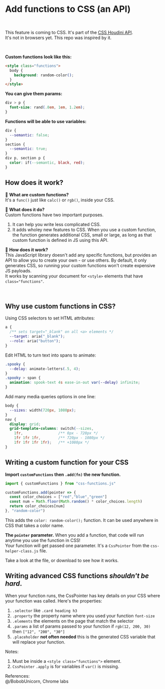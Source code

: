 # Add functions to CSS (an API)  
  
<br>  
  
This feature is coming to CSS.  It's part of the [CSS Houdini API](https://developer.mozilla.org/en-US/docs/Web/Houdini).  
It's not in browsers yet. This repo was inspired by it.
  
<br>  
  
**Custom functions look like this:**
```html
<style class="functions">
  body {
    background: random-color();
  }
</style>
```
  
**You can give them params:**
```css
div > p {
  font-size: rand(.8em, 1em, 1.2em);
}
```
  
**Functions will be able to use variables:**
```css
div {
  --semantic: false;
}
section {
  --semantic: true;
}
div p, section p {
  color: if(--semantic, black, red);
}
```
  
## How does it work?
🌌 **What are custom functions?**  
It's a `func()` just like `calc()` or `rgb()`, inside your CSS.  
    

🌄 **What does it do?**  
Custom functions have two important purposes.
1. It can help you write less complicated CSS.
2. It adds wholey new features to CSS.
When you use a custom function, the function generates additional 
CSS, small or large, as long as that custom function is defined in 
JS using this API. 
  
🌆 **How does it work?**  
This JavaScript library doesn't add any specific functions, but provides an API 
to allow you to create your own - or use others. By default, it only generates 
CSS, so running your custom functions won't create expensive JS payloads.  
It works by scanning your document for `<style>` elements that have `class="functions"`.
  
<br>  
  

## Why use custom functions in CSS?
  
Using CSS selectors to set HTML attributes:
```css
a {
  /** sets target="_blank" on all <a> elements */
  --target: aria("_blank");
  --role: aria("button");
}
```
  
Edit HTML to turn text into spans to animate:
```css
.spooky {
  --delay: animate-letters(.5, 4);
}
.spooky > span {
  animation: spook-text 4s ease-in-out var(--delay) infinite;
}
```
  
Add many media queries options in one line:
```css
body {
  --sizes: width(720px, 1080px);
}
nav {
  display: grid;
  grid-template-columns: switch(--sizes, 
    1fr,                /** 0px - 720px */
    1fr 1fr 1fr,        /** 720px - 1080px */
    1fr 1fr 1fr 1fr);   /** +1080px */
}
```
  
## Writing a custom function for your CSS
**Import `customFunctions` then `.add(fn)` the new function.**
```js
import { customFunctions } from "css-functions.js"

customFunctions.add(pointer => {
  const color_choices = ["red","blue","green"]
  const num = Math.floor(Math.random() * color_choices.length)
  return color_choices[num]
}, "random-color")
```
This adds the `color: random-color();` function. It can be used 
anywhere in CSS that takes a color name.
  
**The `pointer` parameter.**
When you add a function, that code will run anytime you use the function in CSS!  
Your function will get passed one parameter. It's a `CssPointer` from the `css-helper-class.js` 
file.  
  
Take a look at the file, or download to see how it works.
  
## Writing advanced CSS functions *shouldn't be hard*.
When your function runs, the CssPointer has key details on your CSS where your function was called. 
Here's the properties:  
1. `.selector` like `.card heading h3`
2. `.property` the property name where you used your function `font-size`
3. `.elements` the elements on the page that match the selector
4. `.params` a list of params passed to your function if `rgb(12, 200, 30)` then `["12", "200", "30"]`
5. `.placeholder` **not often needed** this is the generated CSS variable that will replace your function.
  
Notes: 
1. Must be inside a `<style class="functions">` element.
2. `CssPointer` `.apply` is for variables if `var()` is missing.
  
References:  
@/BobobUnicorn, Chrome labs  
